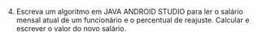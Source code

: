 4. Escreva um algoritmo em JAVA ANDROID STUDIO para ler o salário mensal atual de um funcionário e o
percentual de reajuste.
Calcular e escrever o valor do novo salário.